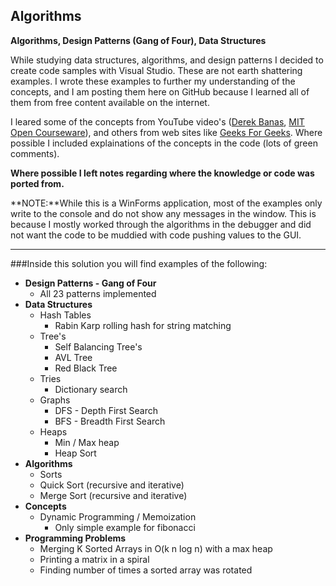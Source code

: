 ## Algorithms

**Algorithms, Design Patterns (Gang of Four), Data Structures**

While studying data structures, algorithms, and design patterns I decided to create code samples with Visual Studio.  These are not earth shattering examples.  I wrote these examples to further my understanding of the concepts, and I am posting them here on GitHub because I learned all of them from free content available on the internet.  

I leared some of the concepts from YouTube video's ([Derek Banas](https://www.youtube.com/channel/UCwRXb5dUK4cvsHbx-rGzSgw), [MIT Open Courseware](http://ocw.mit.edu/courses/electrical-engineering-and-computer-science/6-006-introduction-to-algorithms-fall-2011/)), and others from web sites like [Geeks For Geeks](http://www.geeksforgeeks.org/).  Where possible I included explainations of the concepts in the code (lots of green comments).  

**Where possible I left notes regarding where the knowledge or code was ported from.**


**NOTE:**While this is a WinForms application, most of the examples only write to the console and do not show any messages in the window.  This is because I mostly worked through the algorithms in the debugger and did not want the code to be muddied with code pushing values to the GUI.

---
###Inside this solution you will find examples of the following:
* **Design Patterns - Gang of Four**
  * All 23 patterns implemented
* **Data Structures**
  *  Hash Tables
     *  Rabin Karp rolling hash for string matching  
  * Tree's
    *  Self Balancing Tree's
      *  AVL Tree
      *  Red Black Tree  
  * Tries
    *  Dictionary search
  * Graphs
    *  DFS - Depth First Search
    *  BFS - Breadth First Search
  * Heaps
    *  Min / Max heap
    *  Heap Sort
* **Algorithms** 
  *  Sorts
    *  Quick Sort (recursive and iterative)
    *  Merge Sort (recursive and iterative)
* **Concepts**
  *  Dynamic Programming / Memoization
     *  Only simple example for fibonacci
* **Programming Problems**
  * Merging K Sorted Arrays in O(k n log n) with a max heap
  * Printing a matrix in a spiral
  * Finding number of times a sorted array was rotated
   
  
